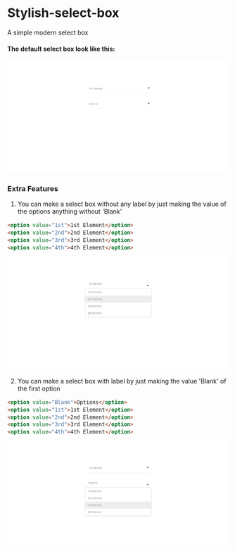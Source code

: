 # Stylish-select-box
A simple modern select box

#### The default select box look like this:
![defalt-select-box](ss/screencapture1.png)

### Extra Features
1. You can make a select box without any label by just making the value of the options anything without 'Blank'
```html
<option value="1st">1st Element</option>
<option value="2nd">2nd Element</option>
<option value="3rd">3rd Element</option>
<option value="4th">4th Element</option>
```
![labelless select box](ss/screencapture2.png)

2. You can make a select box with label by just making the value 'Blank' of the first option
```html
<option value="Blank">Options</option>
<option value="1st">1st Element</option>
<option value="2nd">2nd Element</option>
<option value="3rd">3rd Element</option>
<option value="4th">4th Element</option>
```
![select box with label](ss/screencapture3.png)

